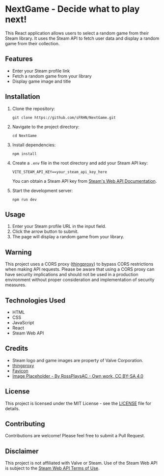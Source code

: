 # NextGame - Decide what to play next!

This React application allows users to select a random game from their Steam library. It uses the Steam API to fetch user data and display a random game from their collection.

## Features

- Enter your Steam profile link
- Fetch a random game from your library
- Display game image and title

## Installation

1. Clone the repository:
   ```
   git clone https://github.com/sFRHN/NextGame.git
   ```

2. Navigate to the project directory:
   ```
   cd NextGame
   ```

3. Install dependencies:
   ```
   npm install
   ```

4. Create a `.env` file in the root directory and add your Steam API key:
   ```
   VITE_STEAM_API_KEY==your_steam_api_key_here
   ```

   You can obtain a Steam API key from [Steam's Web API Documentation](https://steamcommunity.com/dev).

5. Start the development server:
   ```
   npm run dev
   ```

## Usage

1. Enter your Steam profile URL in the input field.
2. Click the arrow button to submit.
3. The page will display a random game from your library.

## Warning

This project uses a CORS proxy ([thingproxy](https://github.com/Freeboard/thingproxy)) to bypass CORS restrictions when making API requests. Please be aware that using a CORS proxy can have security implications and should not be used in a production environment without proper consideration and implementation of security measures.

## Technologies Used

- HTML
- CSS
- JavaScript
- React
- Steam Web API

## Credits

- Steam logo and game images are property of Valve Corporation.
- [thingproxy](https://github.com/Freeboard/thingproxy)
- [Favicon](https://www.flaticon.com/free-icon/game-control_6875330?term=game&page=1&position=50&origin=search&related_id=6875330)
- [Image Placeholder - By RossPlaysAC - Own work, CC BY-SA 4.0](https://commons.wikimedia.org/w/index.php?curid=90047884)


## License

This project is licensed under the MIT License - see the [LICENSE](LICENSE) file for details.

## Contributing

Contributions are welcome! Please feel free to submit a Pull Request.

## Disclaimer

This project is not affiliated with Valve or Steam. Use of the Steam Web API is subject to the [Steam Web API Terms of Use](https://steamcommunity.com/dev/apiterms).